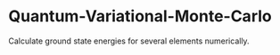 # Quantum-Variational-Monte-Carlo
Calculate ground state energies for several elements numerically.
